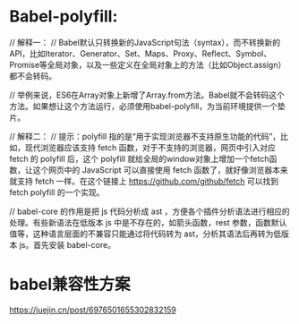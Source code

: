 <!--
 * @Author: your name
 * @Date: 2021-06-04 16:31:08
 * @LastEditTime: 2021-06-23 17:02:52
 * @LastEditors: Please set LastEditors
 * @Description: In User Settings Edit
 * @FilePath: /methodsAccumulation/bundle&complier/babel.md
-->


# Babel-polyfill:
// 解释一：
// Babel默认只转换新的JavaScript句法（syntax），而不转换新的API，比如Iterator、Generator、Set、Maps、Proxy、Reflect、Symbol、Promise等全局对象，以及一些定义在全局对象上的方法（比如Object.assign）都不会转码。

// 举例来说，ES6在Array对象上新增了Array.from方法。Babel就不会转码这个方法。如果想让这个方法运行，必须使用babel-polyfill，为当前环境提供一个垫片。

// 解释二：
// 提示：polyfill 指的是“用于实现浏览器不支持原生功能的代码”，比如，现代浏览器应该支持 fetch 函数，对于不支持的浏览器，网页中引入对应 fetch 的 polyfill 后，这个 polyfill 就给全局的window对象上增加一个fetch函数，让这个网页中的 JavaScript 可以直接使用 fetch 函数了，就好像浏览器本来就支持 fetch 一样。在这个链接上 https://github.com/github/fetch 可以找到 fetch polyfill 的一个实现。

// babel-core 的作用是把 js 代码分析成 ast ，方便各个插件分析语法进行相应的处理。有些新语法在低版本 js 中是不存在的，如箭头函数，rest 参数，函数默认值等，这种语言层面的不兼容只能通过将代码转为 ast，分析其语法后再转为低版本 js。首先安装 babel-core。

# babel兼容性方案
https://juejin.cn/post/6976501655302832159